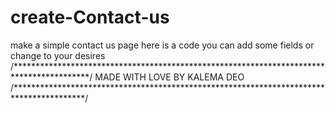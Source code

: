 # create-Contact-us
make a simple contact us page here is a code you can add some fields or change to your desires
/*****************************************************************************************/
      MADE WITH LOVE BY KALEMA DEO     
/****************************************************************************************/
